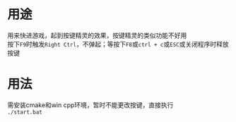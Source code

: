 # 用途

用来快进游戏，起到按键精灵的效果，按键精灵的类似功能不好用  
按下`F9`时触发`Right Ctrl`，不弹起；等按下`F8`或`ctrl + c`或`ESC`或关闭程序时释放按键  

# 用法
需安装cmake和win cpp环境，暂时不能更改按键，直接执行  
`./start.bat`  